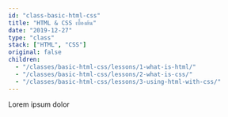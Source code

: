 ```yaml
---
id: "class-basic-html-css"
title: "HTML & CSS เบื้องต้น"
date: "2019-12-27"
type: "class"
stack: ["HTML", "CSS"]
original: false
children:
  - "/classes/basic-html-css/lessons/1-what-is-html/"
  - "/classes/basic-html-css/lessons/2-what-is-css/"
  - "/classes/basic-html-css/lessons/3-using-html-with-css/"
---
```


Lorem ipsum dolor